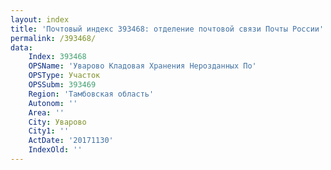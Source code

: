 ```yaml
---
layout: index
title: 'Почтовый индекс 393468: отделение почтовой связи Почты России'
permalink: /393468/
data:
    Index: 393468
    OPSName: 'Уварово Кладовая Хранения Нерозданных По'
    OPSType: Участок
    OPSSubm: 393469
    Region: 'Тамбовская область'
    Autonom: ''
    Area: ''
    City: Уварово
    City1: ''
    ActDate: '20171130'
    IndexOld: ''
---
```

